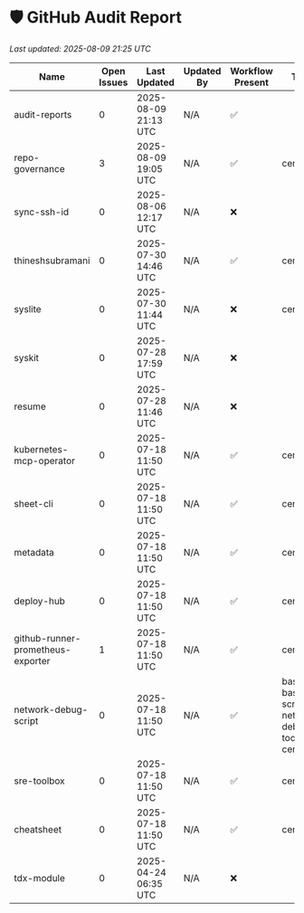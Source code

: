 # 🛡️ GitHub Audit Report

_Last updated: 2025-08-09 21:25 UTC_

| Name | Open Issues | Last Updated | Updated By | Workflow Present | Topics | Branch |
|------|-------------|--------------|------------|------------------|--------|--------|
| audit-reports | 0 | 2025-08-09 21:13 UTC | N/A | ✅ |  | main |
| repo-governance | 3 | 2025-08-09 19:05 UTC | N/A | ✅ | certified | main |
| sync-ssh-id | 0 | 2025-08-06 12:17 UTC | N/A | ❌ |  | main |
| thineshsubramani | 0 | 2025-07-30 14:46 UTC | N/A | ✅ | certified | master |
| syslite | 0 | 2025-07-30 11:44 UTC | N/A | ❌ | certified | main |
| syskit | 0 | 2025-07-28 17:59 UTC | N/A | ❌ |  | main |
| resume | 0 | 2025-07-28 11:46 UTC | N/A | ❌ |  | main |
| kubernetes-mcp-operator | 0 | 2025-07-18 11:50 UTC | N/A | ✅ | certified | main |
| sheet-cli | 0 | 2025-07-18 11:50 UTC | N/A | ✅ | certified | main |
| metadata | 0 | 2025-07-18 11:50 UTC | N/A | ✅ | certified | main |
| deploy-hub | 0 | 2025-07-18 11:50 UTC | N/A | ✅ | certified | main |
| github-runner-prometheus-exporter | 1 | 2025-07-18 11:50 UTC | N/A | ✅ | certified | main |
| network-debug-script | 0 | 2025-07-18 11:50 UTC | N/A | ✅ | bash, bash-script, network-debugging, toolbox, certified | main |
| sre-toolbox | 0 | 2025-07-18 11:50 UTC | N/A | ✅ | certified | main |
| cheatsheet | 0 | 2025-07-18 11:50 UTC | N/A | ✅ | certified | main |
| tdx-module | 0 | 2025-04-24 06:35 UTC | N/A | ❌ |  | tdx_1.5 |

